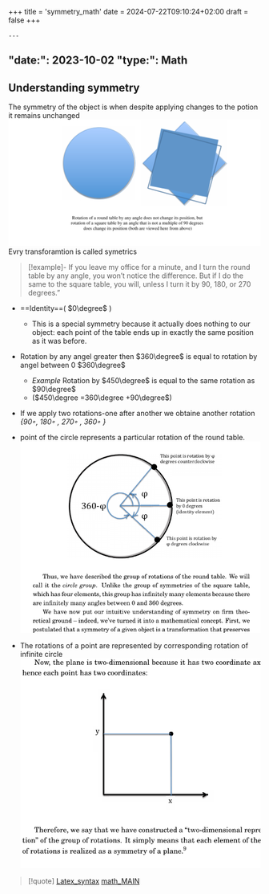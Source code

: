 +++
title = 'symmetry_math'
date = 2024-07-22T09:10:24+02:00
draft = false
+++

    ---
"date:": 2023-10-02
"type:": Math
---
## Understanding symmetry 

The symmetry of the object is when despite applying changes to the potion it remains unchanged 
![UnderstandingSymettry_visual.png](/static/UnderstandingSymettry_visual.png)
Evry transforamtion is called symetrics 
>[!example]-
> If you leave my office for a minute, and I turn the round table by
any angle, you won’t notice the difference. 
But if I do the same to the square table, you will, unless I turn it by 90, 180, or 270 degrees.”


- ==Identity==( $0\degree$ )
	-  This is a special
	symmetry because it actually does nothing to our object: each point of the table ends up in exactly the same position as it was before.


- Rotation  by any angel greater then $360\degree$ is equal to rotation by angel between 0 $360\degree$
	- *Example* Rotation by $450\degree$ is equal to  the same rotation as $90\degree$ 
	- ($450\degree =360\degree +90\degree$)
- If we apply two rotations-one after another we obtaine another rotation 
	*{90◦, 180◦ , 270◦ , 360◦ }*
- point of the circle represents a particular rotation of the round table. 
![SymmetrySummeries.visual.png](/static/SymmetrySummeries.visual.png)

 - The rotations of a point  are represented by corresponding rotation of infinite circle 
	 ![ReustReeprsotationRotation_visual.png](/static/ReustReeprsotationRotation_visual.png)


>[!quote] [Latex_syntax](/Latex_syntax.md) [math_MAIN](/math_MAIN.md)